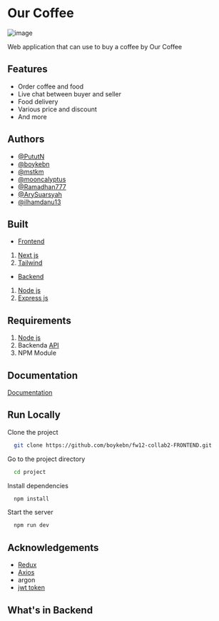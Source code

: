 
# Our Coffee

![image](https://user-images.githubusercontent.com/86812576/210517482-e3b1b0c2-eab3-44b2-b9cf-26cccdef1e25.png)

Web application that can use to buy a coffee by Our Coffee

## Features


- Order coffee and food
- Live chat between buyer and seller
- Food delivery
- Various price and discount
- And more
## Authors

- [@PututN](https://www.github.com/PututN)
- [@boykebn](https://www.github.com/boykebn)
- [@mstkm](https://www.github.com/mstkm)
- [@mooncalyptus](https://www.github.com/mooncalyptus)
- [@Ramadhan777](https://www.github.com/Ramadhan7777)
- [@ArySuarsyah](https://www.github.com/ArySuarsyah)
- [@ilhamdanu13](https://www.github.com/ilhamdanu13)






## Built

- [Frontend](https://github.com/rioprayoga23/fw12-frontend-collab)
1. [Next js](https://nextjs.org/)
2. [Tailwind](https://tailwindcss.com/)


- [Backend](https://github.com/rioprayoga23/fw12-backend-collab)
1. [Node js](https://nodejs.org/en/)
2. [Express js](https://expressjs.com/en/starter/installing.html)
## Requirements

1. [Node js](https://nodejs.org/en/)
2. Backenda [API ](fw12-backend-collab.vercel.app)
3. NPM Module
## Documentation

[Documentation](https://linktodocumentation)


## Run Locally

Clone the project

```bash
  git clone https://github.com/boykebn/fw12-collab2-FRONTEND.git
```

Go to the project directory

```bash
  cd project
```

Install dependencies

```bash
  npm install
```

Start the server

```bash
  npm run dev
```


## Acknowledgements

- [Redux](https://redux.js.org/)
- [Axios](https://axios-http.com/docs/intro)
- argon
- [jwt token](https://www.npmjs.com/package/jsonwebtoken)

## What's in Backend
